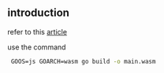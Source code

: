 ## introduction

refer to this [article](https://github.com/golang/go/wiki/WebAssembly#getting-started)

use the command

```cmd
 GOOS=js GOARCH=wasm go build -o main.wasm
```
